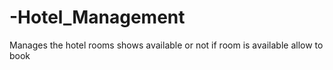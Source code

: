 # -Hotel_Management
Manages the hotel rooms shows available or not if room is available  allow to book
